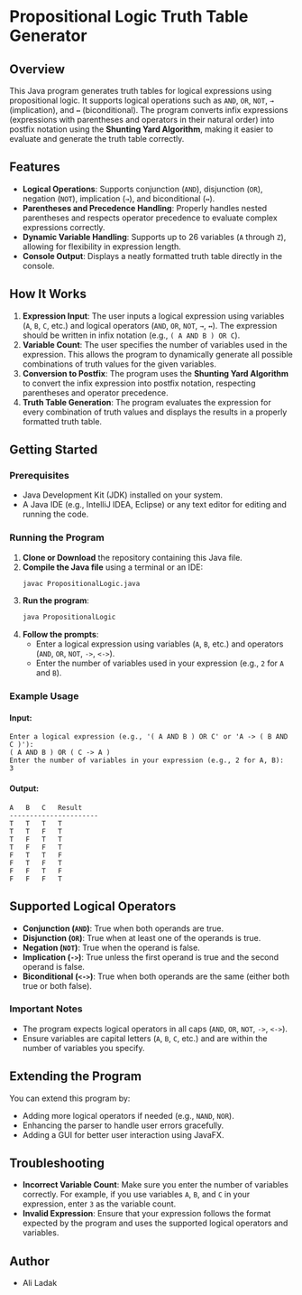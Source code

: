 # Propositional Logic Truth Table Generator

## Overview

This Java program generates truth tables for logical expressions using propositional logic. It supports logical operations such as `AND`, `OR`, `NOT`, `→` (implication), and `↔` (biconditional). The program converts infix expressions (expressions with parentheses and operators in their natural order) into postfix notation using the **Shunting Yard Algorithm**, making it easier to evaluate and generate the truth table correctly.

## Features

- **Logical Operations**: Supports conjunction (`AND`), disjunction (`OR`), negation (`NOT`), implication (`→`), and biconditional (`↔`).
- **Parentheses and Precedence Handling**: Properly handles nested parentheses and respects operator precedence to evaluate complex expressions correctly.
- **Dynamic Variable Handling**: Supports up to 26 variables (`A` through `Z`), allowing for flexibility in expression length.
- **Console Output**: Displays a neatly formatted truth table directly in the console.

## How It Works

1. **Expression Input**: The user inputs a logical expression using variables (`A`, `B`, `C`, etc.) and logical operators (`AND`, `OR`, `NOT`, `→`, `↔`). The expression should be written in infix notation (e.g., `( A AND B ) OR C`).
2. **Variable Count**: The user specifies the number of variables used in the expression. This allows the program to dynamically generate all possible combinations of truth values for the given variables.
3. **Conversion to Postfix**: The program uses the **Shunting Yard Algorithm** to convert the infix expression into postfix notation, respecting parentheses and operator precedence.
4. **Truth Table Generation**: The program evaluates the expression for every combination of truth values and displays the results in a properly formatted truth table.

## Getting Started

### Prerequisites

- Java Development Kit (JDK) installed on your system.
- A Java IDE (e.g., IntelliJ IDEA, Eclipse) or any text editor for editing and running the code.

### Running the Program

1. **Clone or Download** the repository containing this Java file.
2. **Compile the Java file** using a terminal or an IDE:
   ```bash
   javac PropositionalLogic.java
   ```
3. **Run the program**:
   ```bash
   java PropositionalLogic
   ```
4. **Follow the prompts**:
   - Enter a logical expression using variables (`A`, `B`, etc.) and operators (`AND`, `OR`, `NOT`, `->`, `<->`).
   - Enter the number of variables used in your expression (e.g., `2` for `A` and `B`).

### Example Usage

#### Input:
```
Enter a logical expression (e.g., '( A AND B ) OR C' or 'A -> ( B AND C )'):
( A AND B ) OR ( C -> A )
Enter the number of variables in your expression (e.g., 2 for A, B):
3
```

#### Output:
```
A	B	C	Result
----------------------
T	T	T	T
T	T	F	T
T	F	T	T
T	F	F	T
F	T	T	F
F	T	F	T
F	F	T	F
F	F	F	T
```

## Supported Logical Operators

- **Conjunction (`AND`)**: True when both operands are true.
- **Disjunction (`OR`)**: True when at least one of the operands is true.
- **Negation (`NOT`)**: True when the operand is false.
- **Implication (`->`)**: True unless the first operand is true and the second operand is false.
- **Biconditional (`<->`)**: True when both operands are the same (either both true or both false).

### Important Notes

- The program expects logical operators in all caps (`AND`, `OR`, `NOT`, `->`, `<->`).
- Ensure variables are capital letters (`A`, `B`, `C`, etc.) and are within the number of variables you specify.

## Extending the Program

You can extend this program by:
- Adding more logical operators if needed (e.g., `NAND`, `NOR`).
- Enhancing the parser to handle user errors gracefully.
- Adding a GUI for better user interaction using JavaFX.

## Troubleshooting

- **Incorrect Variable Count**: Make sure you enter the number of variables correctly. For example, if you use variables `A`, `B`, and `C` in your expression, enter `3` as the variable count.
- **Invalid Expression**: Ensure that your expression follows the format expected by the program and uses the supported logical operators and variables.

## Author

- Ali Ladak